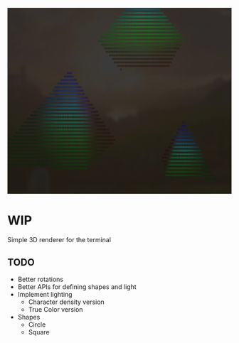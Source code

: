 ![Spinning pyramids](./assets/pyramids.gif)

# WIP

Simple 3D renderer for the terminal

## TODO

- Better rotations
- Better APIs for defining shapes and light
- Implement lighting
    - Character density version
    - True Color version
- Shapes
    - Circle
    - Square
